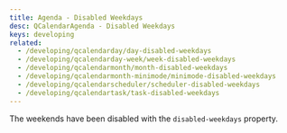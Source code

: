 ```yaml
---
title: Agenda - Disabled Weekdays
desc: QCalendarAgenda - Disabled Weekdays
keys: developing
related:
  - /developing/qcalendarday/day-disabled-weekdays
  - /developing/qcalendarday-week/week-disabled-weekdays
  - /developing/qcalendarmonth/month-disabled-weekdays
  - /developing/qcalendarmonth-minimode/minimode-disabled-weekdays
  - /developing/qcalendarscheduler/scheduler-disabled-weekdays
  - /developing/qcalendartask/task-disabled-weekdays
---
```

The weekends have been disabled with the `disabled-weekdays` property.

<example-viewer
  title="Disabled Weekdays"
  file="AgendaDisabledWeekdays"
  codepen-title="QCalendarAgenda"
/>
